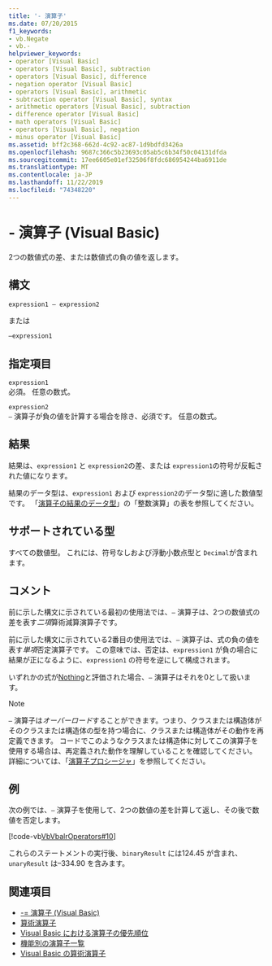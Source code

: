 ```yaml
---
title: '- 演算子'
ms.date: 07/20/2015
f1_keywords:
- vb.Negate
- vb.-
helpviewer_keywords:
- operator [Visual Basic]
- operators [Visual Basic], subtraction
- operators [Visual Basic], difference
- negation operator [Visual Basic]
- operators [Visual Basic], arithmetic
- subtraction operator [Visual Basic], syntax
- arithmetic operators [Visual Basic], subtraction
- difference operator [Visual Basic]
- math operators [Visual Basic]
- operators [Visual Basic], negation
- minus operator [Visual Basic]
ms.assetid: bff2c368-662d-4c92-ac87-1d9bdfd3426a
ms.openlocfilehash: 9687c366c5b23693c05ab5c6b34f50c04131dfda
ms.sourcegitcommit: 17ee6605e01ef32506f8fdc686954244ba6911de
ms.translationtype: MT
ms.contentlocale: ja-JP
ms.lasthandoff: 11/22/2019
ms.locfileid: "74348220"
---
```

# <a name="--operator-visual-basic"></a>- 演算子 (Visual Basic)
2つの数値式の差、または数値式の負の値を返します。  
  
## <a name="syntax"></a>構文  
  
```vb  
expression1 – expression2
```
  
または

```vb  
–expression1  
```  
  
## <a name="parts"></a>指定項目  
 `expression1`  
 必須。 任意の数式。  
  
 `expression2`  
 `–` 演算子が負の値を計算する場合を除き、必須です。 任意の数式。  
  
## <a name="result"></a>結果  
 結果は、`expression1` と `expression2`の差、または `expression1`の符号が反転された値になります。  
  
 結果のデータ型は、`expression1` および `expression2`のデータ型に適した数値型です。 「[演算子の結果のデータ型](../../../visual-basic/language-reference/operators/data-types-of-operator-results.md)」の「整数演算」の表を参照してください。  
  
## <a name="supported-types"></a>サポートされている型  
 すべての数値型。 これには、符号なしおよび浮動小数点型と `Decimal`が含まれます。  
  
## <a name="remarks"></a>コメント  
 前に示した構文に示されている最初の使用法では、`–` 演算子は、2つの数値式の差を表す*二項*算術減算演算子です。  
  
 前に示した構文に示されている2番目の使用法では、`–` 演算子は、式の負の値を表す*単項*否定演算子です。 この意味では、否定は、`expression1` が負の場合に結果が正になるように、`expression1` の符号を逆にして構成されます。  
  
 いずれかの式が[Nothing](../../../visual-basic/language-reference/nothing.md)と評価された場合、`–` 演算子はそれを0として扱います。  
  
> [!NOTE]
> `–` 演算子は*オーバーロード*することができます。つまり、クラスまたは構造体がそのクラスまたは構造体の型を持つ場合に、クラスまたは構造体がその動作を再定義できます。 コードでこのようなクラスまたは構造体に対してこの演算子を使用する場合は、再定義された動作を理解していることを確認してください。 詳細については、「[演算子プロシージャ](../../../visual-basic/programming-guide/language-features/procedures/operator-procedures.md)」を参照してください。  
  
## <a name="example"></a>例  
 次の例では、`–` 演算子を使用して、2つの数値の差を計算して返し、その後で数値を否定します。  
  
 [!code-vb[VbVbalrOperators#10](~/samples/snippets/visualbasic/VS_Snippets_VBCSharp/VbVbalrOperators/VB/Class1.vb#10)]  
  
 これらのステートメントの実行後、`binaryResult` には124.45 が含まれ、`unaryResult` は–334.90 を含みます。  
  
## <a name="see-also"></a>関連項目

- [-= 演算子 (Visual Basic)](../../../visual-basic/language-reference/operators/subtraction-assignment-operator.md)
- [算術演算子](../../../visual-basic/language-reference/operators/arithmetic-operators.md)
- [Visual Basic における演算子の優先順位](../../../visual-basic/language-reference/operators/operator-precedence.md)
- [機能別の演算子一覧](../../../visual-basic/language-reference/operators/operators-listed-by-functionality.md)
- [Visual Basic の算術演算子](../../../visual-basic/programming-guide/language-features/operators-and-expressions/arithmetic-operators.md)
